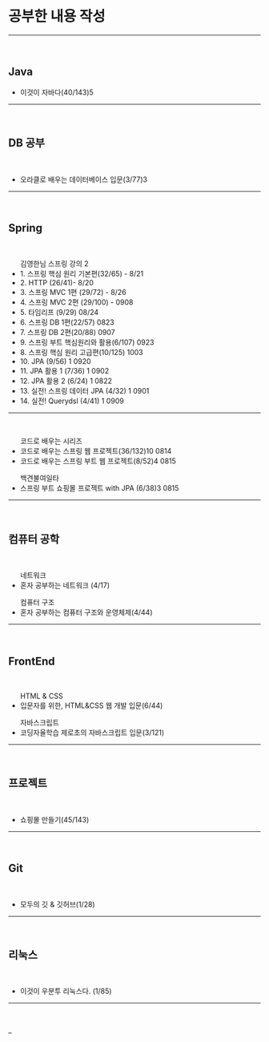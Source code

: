 <h1>공부한 내용 작성 </h1>
<hr>
<br>

<h2> Java </h2>
<ul>
 <li>이것이 자바다(40/143)5 </li>
</ul>
<hr>
<br>

<h2> DB 공부 </h2><br>
<ul> 
 <li> 오라클로 배우는 데이터베이스 입문(3/77)3 </li>
</ul>
<hr>
<br>

<h2> Spring </h2>
<br>
<ul> 김영한님 스프링 강의 2
 <li> 1. 스프링 핵심 원리 기본편(32/65) - 8/21</li>
 <li> 2. HTTP (26/41)- 8/20 </li> 
 <li> 3. 스프링 MVC 1편 (29/72) - 8/26</li> 
 <li> 4. 스프링 MVC 2편 (29/100) - 0908 </li>
 <li> 5. 타임리프 (9/29) 08/24 </li>
 <li> 6. 스프링 DB 1편(22/57) 0823</li>
 <li> 7. 스프링 DB 2편(20/88) 0907 </li>
 <li> 9. 스프링 부트 핵심원리와 활용(6/107) 0923 </li>
 <li> 8. 스프링 핵심 원리 고급편(10/125) 1003</li>
 <li> 10. JPA (9/56) 1 0920</li>
 <li> 11. JPA 활용 1 (7/36) 1 0902</li>
 <li> 12. JPA 활용 2 (6/24) 1 0822</li>
 <li> 13. 실전! 스프링 데이터 JPA (4/32) 1 0901</li>
 <li> 14. 실전! Querydsl (4/41) 1 0909</li>
</ul>
<hr>
<br>
<ul> 코드로 배우는 시리즈 
    <li>코드로 배우는 스프링 웹 프로젝트(36/132)10 0814</li>
    <li>코드로 배우는 스프링 부트 웹 프로젝트(8/52)4 0815</li>
</ul>
<ul> 백견불여일타
    <li>스프링 부트 쇼핑몰 프로젝트 with JPA (6/38)3 0815</li>                                                                                                                                                                                                                                                                
</ul>
<hr>
<br>

<h2> 컴퓨터 공학 </h2><br>
<ul> 네트워크
 <li> 혼자 공부하는 네트워크 (4/17) </li>
</ul>
<ul> 컴퓨터 구조
 <li> 혼자 공부하는 컴퓨터 구조와 운영체제(4/44) </li>
</ul>
<hr>
<br>

<h2> FrontEnd</h2><br>
<ul> HTML & CSS
    <li>입문자를 위한, HTML&CSS 웹 개발 입문(6/44)</li>
</ul>
<ul> 자바스크립트
    <li> 코딩자율학습 제로초의 자바스크립트 입문(3/121)  </li>
</ul>
<hr>
<br>

<h2> 프로젝트</h2><br>
<ul> 
    <li>쇼핑몰 만들기(45/143)</li>
</ul>
<hr>
<br>

<h2> Git</h2><br>
<ul> 
    <li>모두의 깃 & 깃허브(1/28)</li>
</ul>
<hr>
<br>

<h2> 리눅스</h2><br>
<ul> 
    <li>이것이 우분투 리눅스다. (1/85) </li>
</ul>
<hr>
<br>













_
